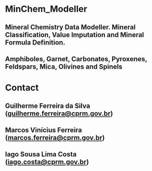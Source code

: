 # MinChem_Modeller
## Mineral Chemistry Data Modeller. Mineral Classification, Value Imputation and Mineral Formula Definition.
## Amphiboles, Garnet, Carbonates, Pyroxenes, Feldspars, Mica, Olivines and Spinels

# Contact
## Guilherme Ferreira da Silva (guilherme.ferreira@cprm.gov.br)
## Marcos Vinícius Ferreira (marcos.ferreira@cprm.gov.br)
## Iago Sousa Lima Costa (iago.costa@cprm.gov.br)
